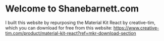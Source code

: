 # Welcome to Shanebarnett.com
I built this website by repurposing the Material Kit React by creative-tim, which you can download for free from this website: https://www.creative-tim.com/product/material-kit-react?ref=mkr-download-section
